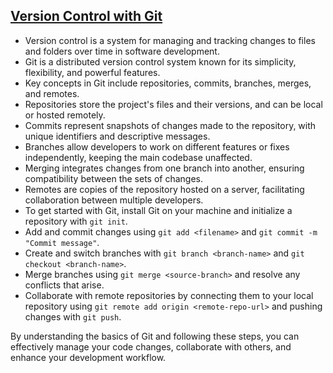 ## [Version Control with Git](https://usman-devops.hashnode.dev/version-control-with-git)

- Version control is a system for managing and tracking changes to files and folders over time in software development.
- Git is a distributed version control system known for its simplicity, flexibility, and powerful features.
- Key concepts in Git include repositories, commits, branches, merges, and remotes.
- Repositories store the project's files and their versions, and can be local or hosted remotely.
- Commits represent snapshots of changes made to the repository, with unique identifiers and descriptive messages.
- Branches allow developers to work on different features or fixes independently, keeping the main codebase unaffected.
- Merging integrates changes from one branch into another, ensuring compatibility between the sets of changes.
- Remotes are copies of the repository hosted on a server, facilitating collaboration between multiple developers.
- To get started with Git, install Git on your machine and initialize a repository with `git init`.
- Add and commit changes using `git add <filename>` and `git commit -m "Commit message"`.
- Create and switch branches with `git branch <branch-name>` and `git checkout <branch-name>`.
- Merge branches using `git merge <source-branch>` and resolve any conflicts that arise.
- Collaborate with remote repositories by connecting them to your local repository using `git remote add origin <remote-repo-url>` and pushing changes with `git push`.

By understanding the basics of Git and following these steps, you can effectively manage your code changes, collaborate with others, and enhance your development workflow.